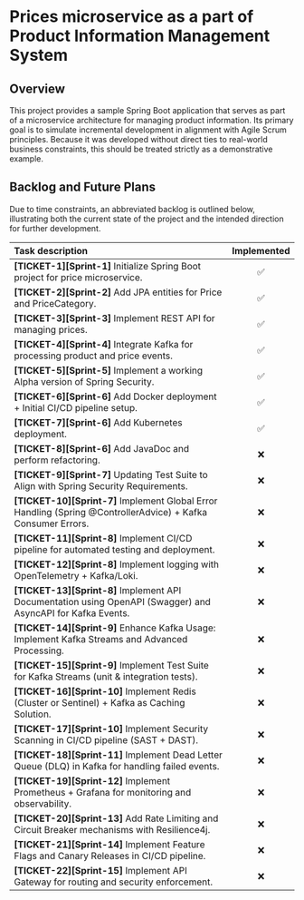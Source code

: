 # Prices microservice as a part of Product Information Management System

## Overview
This project provides a sample Spring Boot application that serves as part of a microservice architecture for managing product information. Its primary goal is to simulate incremental development in alignment with Agile Scrum principles. Because it was developed without direct ties to real-world business constraints, this should be treated strictly as a demonstrative example.

## Backlog and Future Plans
Due to time constraints, an abbreviated backlog is outlined below, illustrating both the current state of the project and the intended direction for further development.

| Task description                                                                                              | Implemented |
|:--------------------------------------------------------------------------------------------------------------|:-----------:|
| **[TICKET-1][Sprint-1]** Initialize Spring Boot project for price microservice.                               |      ✅     |
| **[TICKET-2][Sprint-2]** Add JPA entities for Price and PriceCategory.                                        |      ✅     |
| **[TICKET-3][Sprint-3]** Implement REST API for managing prices.                                              |      ✅     |
| **[TICKET-4][Sprint-4]** Integrate Kafka for processing product and price events.                             |      ✅     |
| **[TICKET-5][Sprint-5]** Implement a working Alpha version of Spring Security.                                |      ✅     |
| **[TICKET-6][Sprint-6]** Add Docker deployment + Initial CI/CD pipeline setup.                                |      ✅     |
| **[TICKET-7][Sprint-6]** Add Kubernetes deployment.                                                           |      ✅     |
| **[TICKET-8][Sprint-6]** Add JavaDoc and perform refactoring.                                                 |      ❌     |
| **[TICKET-9][Sprint-7]** Updating Test Suite to Align with Spring Security Requirements.                      |      ❌     |
| **[TICKET-10][Sprint-7]** Implement Global Error Handling (Spring @ControllerAdvice) + Kafka Consumer Errors. |      ❌     |
| **[TICKET-11][Sprint-8]** Implement CI/CD pipeline for automated testing and deployment.                      |      ❌     |
| **[TICKET-12][Sprint-8]** Implement logging with OpenTelemetry + Kafka/Loki.                                  |      ❌     |
| **[TICKET-13][Sprint-8]** Implement API Documentation using OpenAPI (Swagger) and AsyncAPI for Kafka Events.  |      ❌     |
| **[TICKET-14][Sprint-9]** Enhance Kafka Usage: Implement Kafka Streams and Advanced Processing.               |      ❌     |
| **[TICKET-15][Sprint-9]** Implement Test Suite for Kafka Streams (unit & integration tests).                  |      ❌     |
| **[TICKET-16][Sprint-10]** Implement Redis (Cluster or Sentinel) + Kafka as Caching Solution.                 |      ❌     |
| **[TICKET-17][Sprint-10]** Implement Security Scanning in CI/CD pipeline (SAST + DAST).                       |      ❌     |
| **[TICKET-18][Sprint-11]** Implement Dead Letter Queue (DLQ) in Kafka for handling failed events.             |      ❌     |
| **[TICKET-19][Sprint-12]** Implement Prometheus + Grafana for monitoring and observability.                   |      ❌     |
| **[TICKET-20][Sprint-13]** Add Rate Limiting and Circuit Breaker mechanisms with Resilience4j.                |      ❌     |
| **[TICKET-21][Sprint-14]** Implement Feature Flags and Canary Releases in CI/CD pipeline.                     |      ❌     |
| **[TICKET-22][Sprint-15]** Implement API Gateway for routing and security enforcement.                        |      ❌     |




